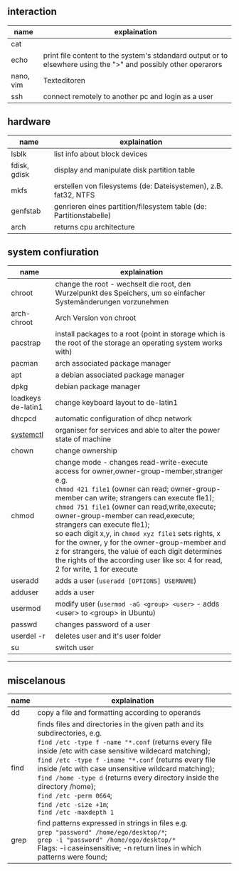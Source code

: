 ## interaction
|name|explaination|
|-|-|
|cat 			||
|echo 			|print file content to the system's stdandard output or to elsewhere using the ">" and possibly other operarors|
|nano, vim 		|Texteditoren|
|ssh 			|connect remotely to another pc and login as a user|

## hardware
|name|explaination|
|-|-|
|lsblk 			|list info about block devices|
|fdisk, gdisk 	|display and manipulate disk partition table|
|mkfs 			|erstellen von filesystems (de: Dateisystemen), z.B. fat32, NTFS|
|genfstab 		|genrieren eines partition/filesystem table (de: Partitionstabelle)|
|arch 			|returns cpu architecture|

## system confiuration
|name|explaination|
|-|-|
|chroot								|change the root - wechselt die root, den Wurzelpunkt des Speichers, um so einfacher Systemänderungen vorzunehmen|
|arch-chroot						|Arch Version von chroot|
|pacstrap							|install packages to a root (point in storage which is the root of the storage an operating system works with)|
|pacman								|arch associated package manager|
|apt								|a debian associated package manager|
|dpkg								|debian package manager|
|loadkeys de-latin1					|change keyboard layout to de-latin1
|dhcpcd								|automatic configuration of dhcp network
|[systemctl](systemd\commands.md)	|organiser for services and able to alter the power state of machine
|chown								|change ownership
|chmod								|change mode - changes read-write-execute access for owner,owner-group-member,stranger e.g.</br>`chmod 421 file1` (owner can read; owner-group-member can write; strangers can execute fle1);</br>`chmod 751 file1` (owner can read,write,execute; owner-group-member can read,execute; strangers can execute fle1);</br>so each digit x,y, in `chmod xyz file1` sets rights, x for the owner, y for the owner-group-member and z for strangers, the value of each digit determines the rights of the according user like so: 4 for read, 2 for write, 1 for execute |
|useradd							|adds a user (`useradd [OPTIONS] USERNAME`)|
|adduser							|adds a user|
|usermod							|modify user (`usermod -aG <group> <user>` - adds \<user> to \<group> in Ubuntu)|
|passwd 							|changes password of a user|
|userdel -r 						|deletes user and it's user folder|
|su 								|switch user|
---

miscelanous
---
|name|explaination|
|-|-|
|dd 	|copy a file and formatting according to operands|
|find 	| finds files and directories in the given path and its subdirectories, e.g.</br>`find /etc -type f -name "*.conf` (returns every file inside /etc with case sensitive wildecard matching);</br>`find /etc -type f -iname "*.conf` (returns every file inside /etc with case unsensitive wildcard matching);</br>`find /home -type d` (returns every directory inside the directory /home);</br>`find /etc -perm 0664`;</br> `find /etc -size +1m`;</br>`find /etc -maxdepth 1`|
|grep 	| find patterns expressed in strings in files e.g.</br>`grep "password" /home/ego/desktop/*`;</br>`grep -i "password" /home/ego/desktop/*`</br>Flags: -i caseinsensitive; -n return lines in which patterns were found;